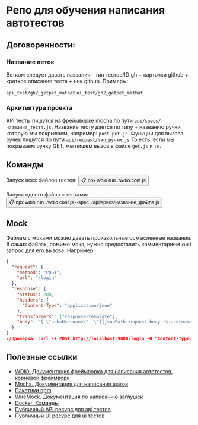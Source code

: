 # Репо для обучения написания автотестов
## Договоренности:
### Название веток
Веткам следует давать названия - тип тестов/ID gh + карточки github + краткое описание теста + ник github. Примеры:

`api_test/gh2_getpet_matbat`
`ui_test/gh2_getpet_matbat`

### Архитектура проекта
API тесты пишутся на фреймворке mocha по пути `api/specs/название_теста.js`. Название тесту дается по типу + названию ручки, которую мы покрываем, например: `post-pet.js`.
Функции для вызова ручек пишутся по пути `api/request/тип_ручки.js` То есть, если мы покрываем ручку GET, мы пишем вызов в файле `get.js` и тп.

## Команды
Запуск всех файлов тестов:
<button onclick="navigator.clipboard.writeText('npx wdio run ./wdio.conf.js')">
  📋 npx wdio run ./wdio.conf.js
</button>

Запуск одного файла с тестами:
<button onclick="navigator.clipboard.writeText('npx wdio run ./wdio.conf.js --spec ./api/specs/название_файла.js')">
  📋 npx wdio run ./wdio.conf.js --spec ./api/specs/название_файла.js 
</button>

## Mock
Файлам с моками можно давать произвольные осмысленные названия. В самих файлах, помимо мока, нужно предоставить комментарием `curl` запрос для его вызова. Например:
```json
{
  "request": {
    "method": "POST",
    "url": "/login"
  },
  "response": {
    "status": 200,
    "headers": {
      "Content-Type": "application/json"
    },
    "transformers": ["response-template"],
    "body": "{ \"echoUsername\": \"{{jsonPath request.body '$.username'}}\" }"
  }
}
//Проверка: curl -X POST http://localhost:9080/login -H "Content-Type: application/json" -d '{"username":"test", "password":"123"}'
```
## Полезные ссылки

- [WDIO. Документация фреймворка для написания автотестов, корневой фреймворк](https://webdriver.io/ru/docs/api/)
- [Mocha. Документация для написания шагов](https://mochajs.org)
- [Пакетики npm](https://www.npmjs.com)
- [WireMock. Документация по написанию заглушек](https://wiremock.org/docs/stubbing/)
- [Docker. Команды](https://docs.docker.com/reference/cli/docker/)
- [Публичный API ресурс для api тестов](https://petstore.swagger.io)
- [Публичный UI ресурс для ui тестов](https://demoqa.com/text-box)
